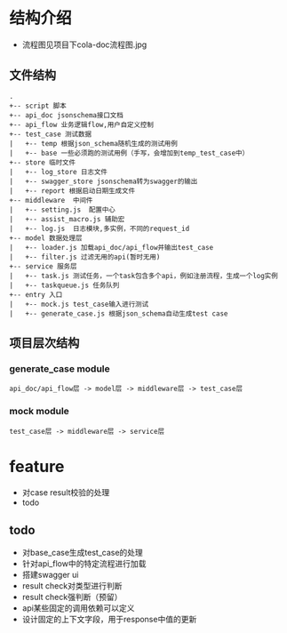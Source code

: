 # 结构介绍
- 流程图见项目下cola-doc流程图.jpg

## 文件结构 
```
.
+-- script 脚本
+-- api_doc jsonschema接口文档
+-- api_flow 业务逻辑flow,用户自定义控制 
+-- test_case 测试数据
|   +-- temp 根据json_schema随机生成的测试用例
|   +-- base 一些必须跑的测试用例（手写，会增加到temp_test_case中）
+-- store 临时文件
|   +-- log_store 日志文件
|   +-- swagger_store jsonschema转为swagger的输出
|   +-- report 根据启动日期生成文件
+-- middleware  中间件
|   +-- setting.js  配置中心
|   +-- assist_macro.js 辅助宏
|   +-- log.js  日志模块,多实例，不同的request_id
+-- model 数据处理层
|   +-- loader.js 加载api_doc/api_flow并输出test_case
|   +-- filter.js 过滤无用的api(暂时无用)
+-- service 服务层
|   +-- task.js 测试任务，一个task包含多个api，例如注册流程，生成一个log实例
|   +-- taskqueue.js 任务队列
+-- entry 入口
|   +-- mock.js test_case输入进行测试
|   +-- generate_case.js 根据json_schema自动生成test case
```

## 项目层次结构
### generate_case module
```
api_doc/api_flow层 -> model层 -> middleware层 -> test_case层           
```
### mock module
```
test_case层 -> middleware层 -> service层           
```

# feature
- 对case result校验的处理
- todo

## todo
- 对base_case生成test_case的处理
- 针对api_flow中的特定流程进行加载
- 搭建swagger ui
- result check对类型进行判断
- result check强判断（预留）
- api某些固定的调用依赖可以定义
- 设计固定的上下文字段，用于response中值的更新

